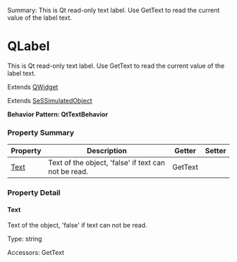 Summary: This is Qt read-only text label. Use GetText to read the current value of the label text.

# QLabel

This is Qt read-only text label. Use GetText to read the current value of the label text.
 
Extends [QWidget](QWidget.md)

Extends [SeSSimulatedObject](SeSSimulatedObject.md)





**Behavior Pattern: QtTextBehavior**


<!-- ============================== property summary ========================== -->

	

### Property Summary

| **Property** | **Description** | **Getter** | **Setter** |
| ------------ | --------------- | ---------- | ---------- |
| [Text](#Text) | Text of the object, 'false' if text can not be read. | GetText |  |



	
<!-- ============================== action summary ========================== -->


<!-- ============================== property detail ========================== -->
	
### Property Detail
		
<a name="Text"></a>
#### Text


Text of the object, 'false' if text can not be read.

			
	
			
Type: string
			
			
Accessors: GetText
			
		
	
	
<!-- ============================== action detail ========================== -->
		

